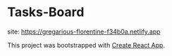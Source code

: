# Tasks-Board

site: https://gregarious-florentine-f34b0a.netlify.app

This project was bootstrapped with [Create React App](https://github.com/facebook/create-react-app).
